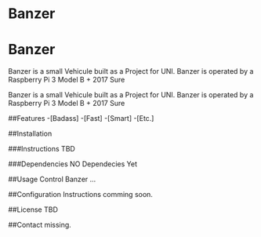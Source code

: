 # Banzer

# Banzer

Banzer is a small Vehicule built as a Project for UNI.
Banzer is operated by a Raspberry Pi 3 Model B + 2017 Sure

Banzer is a small Vehicule built as a Project for UNI.
Banzer is operated by a Raspberry Pi 3 Model B + 2017 Sure


##Features
-[Badass]
-[Fast]
-[Smart]
-[Etc.]


##Installation

###Instructions
TBD

###Dependencies
NO Dependecies Yet

##Usage
Control Banzer ...

##Configuration
Instructions comming soon.



##License
TBD

##Contact
missing.



